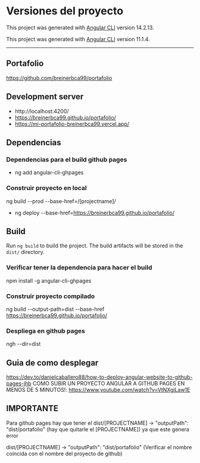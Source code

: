 # Versiones del proyecto

This project was generated with [Angular CLI](https://github.com/angular/angular-cli) version 14.2.13.

This project was generated with [Angular CLI](https://github.com/angular/angular-cli) version 11.1.4.

--------------------------------------------------------------------------------
## Portafolio
https://github.com/breinerbca99/portafolio


## Development server

* http://localhost:4200/
* https://breinerbca99.github.io/portafolio/
* https://mi-portafolio-breinerbca99.vercel.app/


## Dependencias
### Dependencias para el build github pages
* ng add angular-cli-ghpages

### Construir proyecto en local
ng build --prod --base-href=/[projectname]/
* ng deploy --base-href=https://breinerbca99.github.io/portafolio/

## Build
Run `ng build` to build the project. The build artifacts will be stored in the `dist/` directory.
### Verificar tener la dependencia para hacer el build
npm install -g angular-cli-ghpages
### Construir proyecto compilado
ng build --output-path=dist --base-href https://breinerbca99.github.io/portafolio/
###  Despliega en github pages
ngh --dir=dist

## Guia de como desplegar
https://dev.to/danielcaballero88/how-to-deploy-angular-website-to-github-pages-jhb
COMO SUBIR UN PROYECTO ANGULAR A GITHUB PAGES EN MENOS DE 5 MINUTOS!: https://www.youtube.com/watch?v=VtNXgiLaw1E

## IMPORTANTE
Para github pages hay que tener el 
dist/[PROJECTNAME] → "outputPath": "dist/portafolio" (hay que quitarle el [PROJECTNAME])  ya que este genera error

dist/[PROJECTNAME] → "outputPath": "dist/portafolio" (Verificar el nombre coincida con el nombre del proyecto de github)